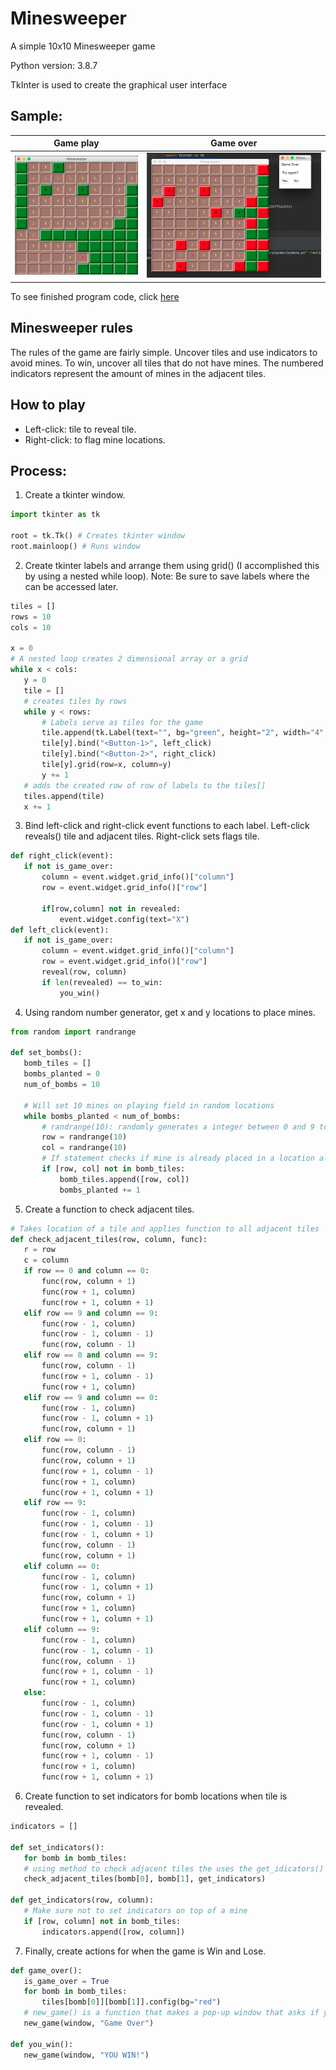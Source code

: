 # Minesweeper

 A simple 10x10 Minesweeper game
 
 Python version: 3.8.7

 TkInter is used to create the graphical user interface
 
 ## Sample:
 Game play                    |  Game over
 :-------------------------:|:-------------------------: 
 ![alt text](https://github.com/RasbeeTech/Minesweeper/blob/main/sample_image.jpeg) | ![alt text](https://github.com/RasbeeTech/Minesweeper/blob/main/sample_image_2.jpeg)
 
 To see finished program code, click [here](https://github.com/RasbeeTech/Minesweeper/blob/main/minesweeper.py)  
 
 ## Minesweeper rules
 The rules of the game are fairly simple.  Uncover tiles and use indicators to avoid mines.  To win, uncover all tiles that do not have mines.  The numbered indicators represent the amount of mines in the adjacent tiles.
 
 ## How to play
 * Left-click: tile to reveal tile.  
 * Right-click: to flag mine locations.  
 
 ## Process:
 1.	Create a tkinter window.
 ```python
 import tkinter as tk
 
 root = tk.Tk() # Creates tkinter window
 root.mainloop() # Runs window
 ```
 2.	Create tkinter labels and arrange them using grid() (I accomplished this by using a nested while loop).
 		Note: Be sure to save labels where the can be accessed later.
 ```python
 tiles = []
 rows = 10
 cols = 10

 x = 0
 # A nested loop creates 2 dimensional array or a grid
 while x < cols:
 	y = 0
 	tile = []
 	# creates tiles by rows
 	while y < rows: 
 		# Labels serve as tiles for the game
 		tile.append(tk.Label(text="", bg="green", height="2", width="4", borderwidth=5, relief="raised"))
 		tile[y].bind("<Button-1>", left_click)
 		tile[y].bind("<Button-2>", right_click)
 		tile[y].grid(row=x, column=y)
 		y += 1
 	# adds the created row of row of labels to the tiles[]
 	tiles.append(tile)
 	x += 1
 ```
 3.	Bind left-click and right-click event functions to each label.
 		Left-click reveals() tile and adjacent tiles.
 		Right-click sets flags tile.
 ```python
 def right_click(event):
 	if not is_game_over:
        column = event.widget.grid_info()["column"]
        row = event.widget.grid_info()["row"]

        if[row,column] not in revealed:
            event.widget.config(text="X")
 def left_click(event):
	if not is_game_over:
		column = event.widget.grid_info()["column"]
        row = event.widget.grid_info()["row"]
        reveal(row, column)
        if len(revealed) == to_win:
            you_win()
 ```
 4. Using random number generator, get x and y locations to place mines.
 ```python
 from random import randrange
 
 def set_bombs():
    bomb_tiles = []
    bombs_planted = 0
	num_of_bombs = 10
	
	# Will set 10 mines on playing field in random locations
    while bombs_planted < num_of_bombs:
    	# randrange(10): randomly generates a integer between 0 and 9 to be used for location of mines
    	row = randrange(10)
        col = randrange(10)
        # If statement checks if mine is already placed in a location already
        if [row, col] not in bomb_tiles:
        	bomb_tiles.append([row, col])
        	bombs_planted += 1
 ```
 5. Create a function to check adjacent tiles.
 ```python
 # Takes location of a tile and applies function to all adjacent tiles
 def check_adjacent_tiles(row, column, func):
 	r = row
 	c = column
    if row == 0 and column == 0:
    	func(row, column + 1)
        func(row + 1, column)
        func(row + 1, column + 1)
    elif row == 9 and column == 9:
        func(row - 1, column)
        func(row - 1, column - 1)
        func(row, column - 1)
    elif row == 0 and column == 9:
        func(row, column - 1)
        func(row + 1, column - 1)
        func(row + 1, column)
    elif row == 9 and column == 0:
        func(row - 1, column)
        func(row - 1, column + 1)
        func(row, column + 1)
    elif row == 0:
        func(row, column - 1)
        func(row, column + 1)
        func(row + 1, column - 1)
        func(row + 1, column)
        func(row + 1, column + 1)
    elif row == 9:
        func(row - 1, column)
        func(row - 1, column - 1)
        func(row - 1, column + 1)
        func(row, column - 1)
        func(row, column + 1)
    elif column == 0:
        func(row - 1, column)
        func(row - 1, column + 1)
        func(row, column + 1)
        func(row + 1, column)
        func(row + 1, column + 1)
    elif column == 9:
        func(row - 1, column)
        func(row - 1, column - 1)
        func(row, column - 1)
        func(row + 1, column - 1)
        func(row + 1, column)
    else:
        func(row - 1, column)
        func(row - 1, column - 1)
        func(row - 1, column + 1)
        func(row, column - 1)
        func(row, column + 1)
        func(row + 1, column - 1)
        func(row + 1, column)
        func(row + 1, column + 1)
 ```
 6. Create function to set indicators for bomb locations when tile is revealed.
 ```python
 indicators = []
 
 def set_indicators():
    for bomb in bomb_tiles:
    # using method to check adjacent tiles the uses the get_idicators() function to add them to the indicators list.
    check_adjacent_tiles(bomb[0], bomb[1], get_indicators)
    
 def get_indicators(row, column):
 	# Make sure not to set indicators on top of a mine
	if [row, column] not in bomb_tiles:
    	indicators.append([row, column])
 ```
 7.	Finally, create actions for when the game is Win and Lose.
 ```python
 def game_over():
	is_game_over = True
	for bomb in bomb_tiles:
		tiles[bomb[0]][bomb[1]].config(bg="red")
    # new_game() is a function that makes a pop-up window that asks if you would like to try again
    new_game(window, "Game Over")
        
 def you_win():
	new_game(window, "YOU WIN!")
 ```
 	
